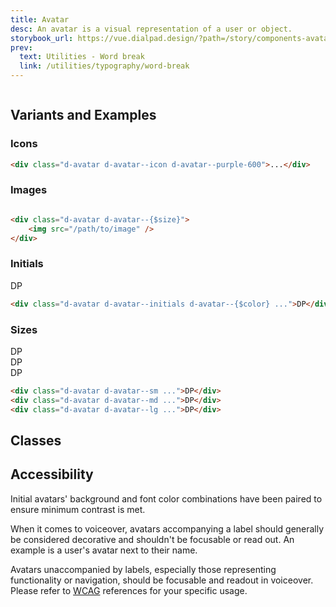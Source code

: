 ```yaml
---
title: Avatar
desc: An avatar is a visual representation of a user or object.
storybook_url: https://vue.dialpad.design/?path=/story/components-avatar--default
prev:
  text: Utilities - Word break
  link: /utilities/typography/word-break
---
```

<code-well-header>
  <div class="d-avatar d-avatar--md d-avatar--icon d-avatar--purple-600">
    <img src="/assets/images/person.png" alt=""/>
  </div>
</code-well-header>

[//]: # (## Usage)
[//]: # (Lorem ipsum dolor sit amet, consectetur adipiscing elit. Morbi massa ante, tempus vitae lacus id, luctus tristique lorem. Mauris feugiat massa ex, id aliquet mi tempor non. Curabitur non tristique lectus. Fusce ut nisl non diam dignissim viverra. In posuere dui arcu, sed eleifend massa faucibus sed. Phasellus quis leo vitae erat pellentesque venenatis id vitae lectus. Suspendisse convallis, metus a congue tincidunt, velit sem tincidunt dui, eget auctor ipsum ipsum in ex. Nullam lobortis, mauris vel vestibulum rutrum, lorem elit vehicula est, nec viverra ante erat nec dolor. Proin at placerat tortor. Nam ullamcorper metus et eros porta, at lacinia leo scelerisque. Curabitur finibus sollicitudin odio tempor finibus. Donec lobortis metus vitae mollis gravida.)

## Variants and Examples
### Icons
<code-well-header>
    <div class="d-avatar d-avatar--md d-avatar--icon d-avatar--purple-600">
        <IconGroup/>
    </div>
</code-well-header>

```html
<div class="d-avatar d-avatar--icon d-avatar--purple-600">...</div>
```
### Images

<code-well-header>
    <div class="d-avatar d-avatar--md d-avatar--icon d-avatar--purple-600">
        <img src="/assets/images/person.png" alt=""/>
    </div>
</code-well-header>

```html
<div class="d-avatar d-avatar--{$size}">
    <img src="/path/to/image" />
</div>
```
### Initials

<code-well-header>
    <div class="d-w100p d-fl-col4 d-flg4 d-fw-wrap d-jc-space-between">
        <div v-for="color in colors" class="d-d-fl d-fl-center d-mb8">
            <div class="d-avatar d-avatar--md d-avatar--initials" :class="color">DP</div>
        </div>
    </div>
</code-well-header>

```html
<div class="d-avatar d-avatar--initials d-avatar--{$color} ...">DP</div>
```
### Sizes

<code-well-header>
    <div class="d-d-inline-flex d-ai-center d-flow8">
        <div class="d-avatar d-avatar--sm d-avatar--purple-600 d-avatar--initials d-mb8">DP</div>
        <div class="d-avatar d-avatar--md d-avatar--purple-600 d-avatar--initials d-mb8">DP</div>
        <div class="d-avatar d-avatar--lg d-avatar--purple-600 d-avatar--initials d-mb8">DP</div>
    </div>
</code-well-header>

```html
<div class="d-avatar d-avatar--sm ...">DP</div>
<div class="d-avatar d-avatar--md ...">DP</div>
<div class="d-avatar d-avatar--lg ...">DP</div>
```

## Classes
<component-class-table component-name="avatar"></component-class-table>

## Accessibility
Initial avatars' background and font color combinations have been paired to ensure minimum contrast is met.

When it comes to voiceover, avatars accompanying a label should generally be considered decorative and shouldn't be
focusable or read out. An example is a user's avatar next to their name.

Avatars unaccompanied by labels, especially those representing functionality or navigation, should be focusable and
readout in voiceover. Please refer
to <a class="d-link" href="https://www.w3.org/WAI/tutorials/images/decorative/" target="_blank">WCAG</a> references for
your specific usage.

<script setup>
import IconGroup from "@svgIcons/IconGroup.vue";
import { colors } from '@data/avatar.json';
</script>

